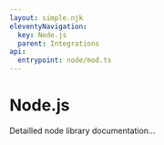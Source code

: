 ```yaml
---
layout: simple.njk
eleventyNavigation:
  key: Node.js
  parent: Integrations
api:
  entrypoint: node/mod.ts
---
```


# Node.js

Detailled node library documentation...
